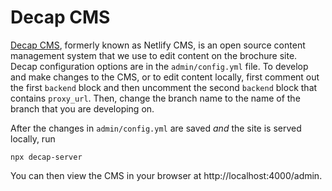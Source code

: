 # Decap CMS

[Decap CMS](https://decapcms.org/), formerly known as Netlify CMS, is an open source content management system that we use to edit content on the brochure site. Decap configuration options are in the `admin/config.yml` file. To develop and make changes to the CMS, or to edit content locally, first comment out the first `backend` block and then uncomment the second `backend` block that contains `proxy_url`. Then, change the branch name to the name of the branch that you are developing on.

After the changes in `admin/config.yml` are saved *and* the site is served locally, run
```
npx decap-server
```

You can then view the CMS in your browser at http://localhost:4000/admin.
